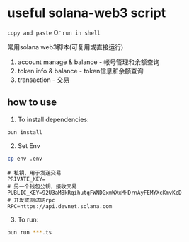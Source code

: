 # useful solana-web3 script

`copy and paste` Or `run in shell`

常用solana web3脚本(可复用或直接运行)

1. account manage & balance  -  帐号管理和余额查询
2. token info & balance - token信息和余额查询
3. transaction - 交易
   
## how to use
1. To install dependencies:

```bash
bun install
```

2. Set Env
```bash
cp env .env
```


```
# 私钥，用于发送交易
PRIVATE_KEY=
# 另一个钱包公钥，接收交易
PUBLIC_KEY=92U3aM8kRqihutqFWNDGxmWXxMHDrnAyFEMYXcKmvKcD
# 开发或测试网rpc
RPC=https://api.devnet.solana.com
```

3. To run:

```bash
bun run ***.ts
```
